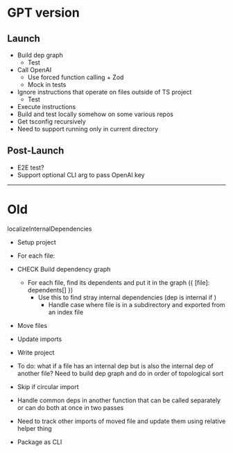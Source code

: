 # GPT version

## Launch

- Build dep graph
  - Test
- Call OpenAI
  - Use forced function calling + Zod
  - Mock in tests
- Ignore instructions that operate on files outside of TS project
  - Test
- Execute instructions
- Build and test locally somehow on some various repos
- Get tsconfig recursively
- Need to support running only in current directory

## Post-Launch

- E2E test?
- Support optional CLI arg to pass OpenAI key

---

# Old

localizeInternalDependencies

- Setup project
- For each file:

- CHECK Build dependency graph

  - For each file, find its dependents and put it in the graph ({ [file]: dependents[] })
    - Use this to find stray internal dependencies (dep is internal if )
      - Handle case where file is in a subdirectory and exported from an index file

- Move files
- Update imports
- Write project

- To do: what if a file has an internal dep but is also the internal dep of another file? Need to build dep graph and do in order of topological sort

- Skip if circular import
- Handle common deps in another function that can be called separately or can do both at once in two passes
- Need to track other imports of moved file and update them using relative helper thing

- Package as CLI
